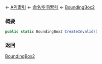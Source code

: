 ← [API索引](Api-Index) ← [命名空间索引](Namespace-Index) ← [BoundingBox2](VRageMath.BoundingBox2)

### 概要

```csharp
public static BoundingBox2 CreateInvalid()
```



### 返回

[BoundingBox2](VRageMath.BoundingBox2)




